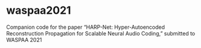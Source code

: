 # waspaa2021
Companion code for the paper “HARP-Net: Hyper-Autoencoded Reconstruction Propagation for Scalable Neural Audio Coding,” submitted to WASPAA 2021
